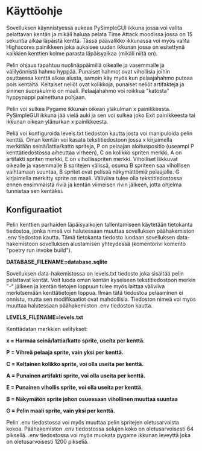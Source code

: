 # Käyttöohje

Sovelluksen käynnistyessä aukeaa PySimpleGUI ikkuna jossa voi valita pelattavan kentän ja mikäli haluaa pelata Time Attack moodissa jossa on 15 sekuntia aikaa läpäistä kenttä. Tässä päävalikko ikkunassa voi myös valita Highscores painikkeen joka aukaisee uuden 
ikkunan jossa on esitettynä kaikkien kenttien kolme parasta läpäisyaikaa (mikäli niitä on).

Pelin ohjaus tapahtuu nuolinäppäimillä oikealle ja vasemmalle ja välilyönnistä hahmo hyppää. Punaiset hahmot ovat vihollisia joihin osuttaessa kenttä alkaa alusta, samoin käy myös kun pelaajahahmo putoaa pois kentältä. Keltaiset neliöt ovat kolikkoja, punaiset neliöt artifakteja ja sininen suorakulmio on maali. Pelaajahahmo voi roikkua "katosta" hyppynappi painettuna pohjaan. 

Pelin voi sulkea Pygame ikkunan oikean yläkulman x painikkeesta. PySimpleGUI ikkuna jää vielä auki ja sen voi sulkea joko Exit painikkeesta tai ikkunan oikean ylänurkan x painikkeesta. 

Peliä voi konfiguroida levels.txt tiedoston kautta josta voi manipuloida pelin kenttiä. Oman kentän voi kasata tekstitiedostoon jossa x kirjaimella merkitään seinä/lattia/katto spriteja, P on pelaajan aloituspositio (useampi P kenttätiedostossa aiheuttaa virheen), C on kolikko spriten merkki, A on artifakti spriten merkki, E on vihollisspriten merkki. Viholliset liikkuvat oikealle ja vasemmalle B spritejen välissä, osuma B spriteen saa vihollisen vaihtamaan suuntaa, B spritet ovat pelissä näkymättömiä pelaajalle. G kirjaimella merkitty sprite on maali. Väliviiva tulee olla tekstitiedostossa ennen ensimmäistä riviä ja kentän viimeisen rivin jälkeen, jotta ohjelma tunnistaa sen kentäksi. 

## Konfiguraatiot

Pelin kenttien parhaiden läpäisyaikojen tallentamiseen käytetään tietokanta tiedostoa, jonka nimeä voi halutessaan
muuttaa sovelluksen päähakemiston .env tiedoston kautta. Tämä tietokanta tiedosto luodaan sovelluksen data-hakemistoon
sovelluksen alustamisen yhteydessä (komentorivi komento "poetry run invoke build").

**DATABASE_FILENAME=database.sqlite**

Sovelluksen data-hakemistossa on levels.txt tiedosto joka sisältää pelin pelattavat kentät. Voit luoda oman kentän
kyseiseen tekstitiedostoon merkin "-" jälkeen ja kentän tietojen loppuun tulee myös laittaa väliviiva merkitsemään 
kenttätietojen loppua. Ilman tätä tiedostoa pelaaminen ei onnistu, mutta sen modifikaatiot ovat mahdollisia. Tiedoston nimeä voi myös muuttaa halutessaan päähakemiston .env tiedoston kautta.

**LEVELS_FILENAME=levels.txt**

Kenttädatan merkkien selitykset:

**x = Harmaa seinä/lattia/katto sprite, useita per kenttä.**

**P = Vihreä pelaaja sprite, vain yksi per kenttä.**

**C = Keltainen kolikko sprite, voi olla useita per kenttä.**

**A = Punainen artifakti sprite, voi olla useita per kenttä.**

**E = Punainen vihollis sprite, voi olla useita per kenttä.**

**B = Näkymätön sprite johon osuessaan vihollinen muuttaa suuntaa**

**G = Pelin maali sprite, vain yksi per kenttä.**

Pelin .env tiedostossa voi myös muuttaa pelin spritejen oletusarvoista kokoa. Päähakemiston .env tiedostossa solujen koko on oletusarvoisesti 64 pikseliä. .env tiedostossa voi myös muokata pygame ikkunan leveyttä joka on oletusarvoisesti 1200 pikseliä. 